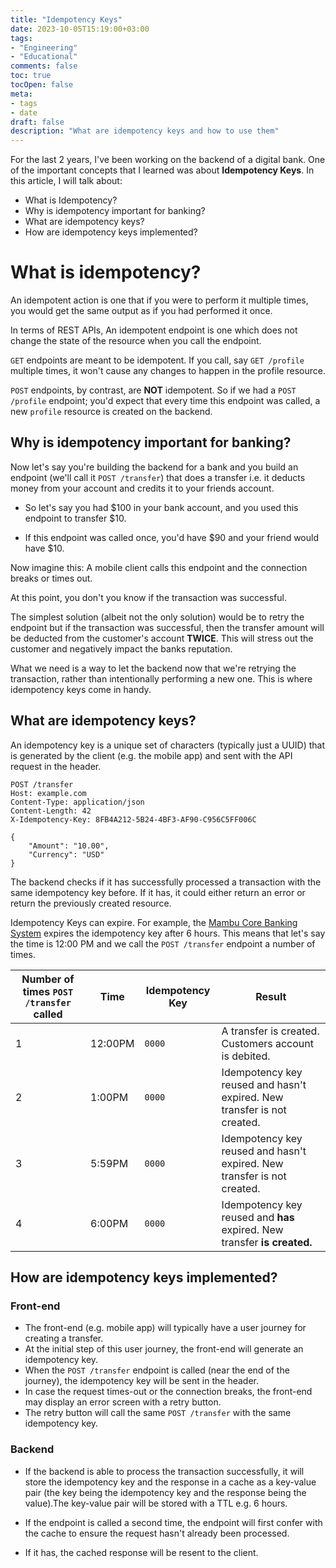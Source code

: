 ```yaml
---
title: "Idempotency Keys"
date: 2023-10-05T15:19:00+03:00
tags:
- "Engineering"
- "Educational"
comments: false
toc: true
tocOpen: false
meta:
- tags
- date
draft: false
description: "What are idempotency keys and how to use them"
---
```


For the last 2 years, I've been working on the backend of a digital bank. One of the important concepts that I learned was about **Idempotency Keys**. In this article, I will talk about:

- What is Idempotency?
- Why is idempotency important for banking?
- What are idempotency keys?
- How are idempotency keys implemented?

# What is idempotency?

An idempotent action is one that if you were to perform it multiple times, you would get the same output as if you had performed it once.

In terms of  REST APIs, An idempotent endpoint is one which does not change the state of the resource when you call the endpoint.

`GET` endpoints are meant to be idempotent. If you call, say `GET /profile` multiple times, it won't cause any changes to happen in the profile resource.

`POST` endpoints, by contrast, are **NOT** idempotent. So if we had a `POST /profile` endpoint; you'd expect that every time this endpoint was called, a new `profile` resource is created on the backend.

## Why is idempotency important for banking?

Now let's say you're building the backend for a bank and you build an endpoint (we'll call it `POST /transfer`) that does a transfer i.e. it deducts money from your account and credits it to your friends account.

- So let's say you had $100 in your bank account, and you used this endpoint to transfer $10.

- If this endpoint was called once, you'd have $90 and your friend would have $10.

Now imagine this: A mobile client calls this endpoint and the connection breaks or times out. 

At this point, you don't you know if the transaction was successful. 

The simplest solution (albeit not the only solution) would be to retry the endpoint but if the transaction was successful, then the transfer amount will be deducted from the customer's account **TWICE**. This will stress out the customer and negatively impact the banks reputation.

What we need is a way to let the backend now that we're retrying the transaction, rather than intentionally performing a new one. This is where idempotency keys come in handy.

## What are idempotency keys?

An idempotency key is a unique set of characters (typically just a UUID) that is generated by the client (e.g. the mobile app) and sent with the API request in the header.

```
POST /transfer
Host: example.com
Content-Type: application/json
Content-Length: 42
X-Idempotency-Key: 8FB4A212-5B24-4BF3-AF90-C956C5FF006C

{
	"Amount": "10.00",
	"Currency": "USD"
}
```

The backend checks if it has successfully processed a transaction with the same idempotency key before. If it has, it could either return an error or return the previously created resource.


Idempotency Keys can expire. For example, the [Mambu Core Banking System](https://api.mambu.com/#idempotency) expires the idempotency key after 6 hours. This means that let's say the time is 12:00 PM and we call the `POST /transfer` endpoint a number of times.


| Number of times `POST /transfer` called | Time    | Idempotency Key | Result                                                                   |
|-----------------------------------------|---------|-----------------|--------------------------------------------------------------------------|
| 1                                       | 12:00PM | `0000`          | A transfer is created. Customers account is debited.                     |
| 2                                       | 1:00PM  | `0000`          | Idempotency key reused and hasn't expired. New transfer is not created.  |
| 3                                       | 5:59PM  | `0000`          | Idempotency key reused and hasn't expired. New transfer is not created.  |
| 4                                       | 6:00PM  | `0000`          | Idempotency key reused and **has** expired. New transfer **is created.** |


## How are idempotency keys implemented?

### Front-end

- The front-end (e.g. mobile app) will typically have a user journey for creating a transfer.
- At the initial step of this user journey, the front-end will generate an idempotency key. 
- When the `POST /transfer` endpoint is called (near the end of the journey), the idempotency key will be sent in the header.
- In case the request times-out or the connection breaks, the front-end may display an error screen with a retry button.
- The retry button will call the same `POST /transfer` with the same idempotency key.

### Backend

- If the backend is able to process the transaction successfully, it will store the idempotency key and the response in a cache as a key-value pair (the key being the idempotency key and the response being the value).The key-value pair will be stored with a TTL e.g. 6 hours.

- If the endpoint is called a second time, the endpoint will first confer with the cache to ensure the request hasn't already been processed.

- If it has, the cached response will be resent to the client.